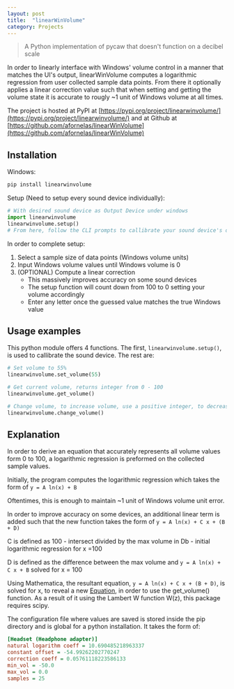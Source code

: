 ```yaml
---
layout: post
title:  "linearWinVolume"
category: Projects
---
```


 > A Python implementation of pycaw that doesn't function on a decibel scale

In order to linearly interface with Windows' volume control in a manner that matches the UI's output, linearWinVolume computes a logarithmic regression from user collected sample data points. From there it optionally applies a linear correction value such that when setting and getting the volume state it is accurate to rougly ~1 unit of Windows volume at all times.

<!--more-->

The project is hosted at PyPI at [https://pypi.org/project/linearwinvolume/](https://pypi.org/project/linearwinvolume/) and at Github at [https://github.com/afornelas/linearWinVolume](https://github.com/afornelas/linearWinVolume)

## Installation

Windows:

```bash
pip install linearwinvolume
```

Setup (Need to setup every sound device individually):

```python
# With desired sound device as Output Device under windows
import linearwinvolume
linearwinvolume.setup()
# From here, follow the CLI prompts to callibrate your sound device's dB levels
```

In order to complete setup:

1. Select a sample size of data points (Windows volume units)
2. Input Windows volume values until Windows volume is 0
3. (OPTIONAL) Compute a linear correction
    * This massively improves accuracy on some sound devices
    * The setup function will count down from 100 to 0 setting your volume accordingly
    * Enter any letter once the guessed value matches the true Windows value

## Usage examples

This python module offers 4 functions. The first, ```linearwinvolume.setup()```, is used to callibrate the sound device. The rest are:

```python
# Set volume to 55%
linearwinvolume.set_volume(55)

# Get current volume, returns integer from 0 - 100
linearwinvolume.get_volume()

# Change volume, to increase volume, use a positive integer, to decrease use a negative value
linearwinvolume.change_volume()
```

## Explanation

In order to derive an equation that accurately represents all volume values form 0 to 100, a logarithmic regression is preformed on the collected sample values.

Initially, the program computes the logarithmic regression which takes the form of ```y = A ln(x) + B```

Oftentimes, this is enough to maintain ~1 unit of Windows volume unit error.

In order to improve accuracy on some devices, an additional linear term is added such that the new function takes the form of ```y = A ln(x) + C x + (B + D)```

C is defined as 100 - intersect divided by the max volume in Db - initial logarithmic regression for x =100

D is defined as the difference between the max volume and ```y = A ln(x) + C x + B``` solved for x = 100

Using Mathematica, the resultant equation, ```y = A ln(x) + C x + (B + D)```, is solved for x, to reveal a new [Equation](https://www.wolframalpha.com/input/?i=%28A+ProductLog%28%28C+e%5E%28-B%2FA+%2B+y%2FA%29%29%2FA%29%29%2FC), in order to use the get_volume() function. As a result of it using the Lambert W function W(z), this package requires scipy.

The configuration file where values are saved is stored inside the pip directory and is global for a python installation. It takes the form of:

```ini
[Headset (Headphone adapter)]
natural logarithm coeff = 10.690485218963337
constant offset = -54.99262202770247
correction coeff = 0.05761118223586133
min_vol = -50.0
max_vol = 0.0
samples = 25
```
